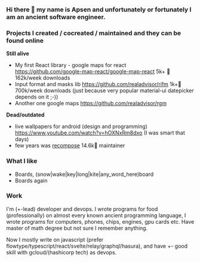 ### Hi there 👋 my name is Apsen and unfortunately or fortunately I am an ancient software engineer.

### Projects I created / cocreated / maintained and they can be found online

**Still alive**

- My first React library - google maps for react https://github.com/google-map-react/google-map-react 5k+ 🌟 162k/week downloads
- Input format and masks lib https://github.com/realadvisor/rifm 1k+🌟 700k/week downloads (just because very popular material-ui datepicker depends on it ;-))
- Another one google maps https://github.com/realadvisor/rgm

**Dead/outdated**

- live wallpapers for android (design and programming) https://www.youtube.com/watch?v=hOXNxRm8dxo (I was smart that days)
- few years was [recompose](https://github.com/acdlite/recompose) 14.6k🌟 maintainer

### What I like

- Boards, (snow|wake|key|long|kite|any_word_here)board
- Boards again

### Work

I'm (+-lead) developer and devops. I wrote programs for food (professionally) on almost every known ancient programming language, I wrote programs for computers, phones, chips, engines, gpu cards etc. Have master of math degree but not sure I remember anything. 

Now I mostly write on javascript (prefer flowtype/typescript/react/svelte/relay/graphql/hasura), and have +- good skill with gcloud/(hashicorp tech) as devops.

